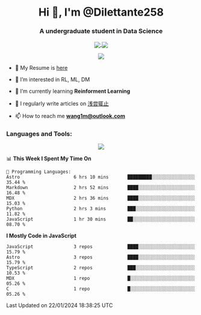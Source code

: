 <!--
**Dilettante258/Dilettante258** is a ✨ _special_ ✨ repository because its `README.md` (this file) appears on your GitHub profile.
Here are some ideas to get you started:

- 🔭 I’m currently working on ...
- 🌱 I’m currently learning ...
- 👯 I’m looking to collaborate on ...
- 🤔 I’m looking for help with ...
- 💬 Ask me about ...
- 📫 How to reach me: ...
- 😄 Pronouns: ...
- ⚡ Fun fact: ...
-->
<h1 align="center">Hi 👋, I'm @Dilettante258</h1>
<h3 align="center">A undergraduate student in Data Science</h3>
<p align="center">
  <a href="https://github.com/anuraghazra/github-readme-stats">
    <img align="center" src="https://github-readme-stats.vercel.app/api?username=Dilettante258&show_icons=true&theme=radical" />
  </a>
  <a href="https://github.com/anuraghazra/convoychat">
    <img align="center" src="https://github-readme-stats.vercel.app/api/top-langs/?username=Dilettante258&layout=compact" />
  </a>
<p align="center">

<img align="center" src="https://komarev.com/ghpvc/?username=Dilettante258" />

- 📄 My Resume is [here](https://wang1m.cc)

- 👀 I’m interested in RL, ML, DM

- 🌱 I’m currently learning **Reinforment Learning**

- 📝 I regularly write articles on [浅尝辄止](https://www.dilettante258.cyou/)

- 📫 How to reach me **wang1m@outlook.com**

<h3 align="left">Languages and Tools:</h3>

<p align="center">
  <a href="https://skillicons.dev">
    <img src="https://skillicons.dev/icons?i=python,astro,c,docker,flask,html,latex,linux,md,pytorch,tensorflow,selenium,cloudflare,vercel&perline=7&theme=light" />
  </a>
<p align="center">

<!--START_SECTION:waka-->
📊 **This Week I Spent My Time On** 

```text
💬 Programming Languages: 
Astro                    6 hrs 10 mins       █████████░░░░░░░░░░░░░░░░   35.44 % 
Markdown                 2 hrs 52 mins       ████░░░░░░░░░░░░░░░░░░░░░   16.48 % 
MDX                      2 hrs 36 mins       ████░░░░░░░░░░░░░░░░░░░░░   15.03 % 
Python                   2 hrs 3 mins        ███░░░░░░░░░░░░░░░░░░░░░░   11.82 % 
JavaScript               1 hr 30 mins        ██░░░░░░░░░░░░░░░░░░░░░░░   08.70 % 
```

**I Mostly Code in JavaScript** 

```text
JavaScript               3 repos             ████░░░░░░░░░░░░░░░░░░░░░   15.79 % 
Astro                    3 repos             ████░░░░░░░░░░░░░░░░░░░░░   15.79 % 
TypeScript               2 repos             ███░░░░░░░░░░░░░░░░░░░░░░   10.53 % 
MDX                      1 repo              █░░░░░░░░░░░░░░░░░░░░░░░░   05.26 % 
C                        1 repo              █░░░░░░░░░░░░░░░░░░░░░░░░   05.26 % 
```




 Last Updated on 22/01/2024 18:38:25 UTC
<!--END_SECTION:waka-->
